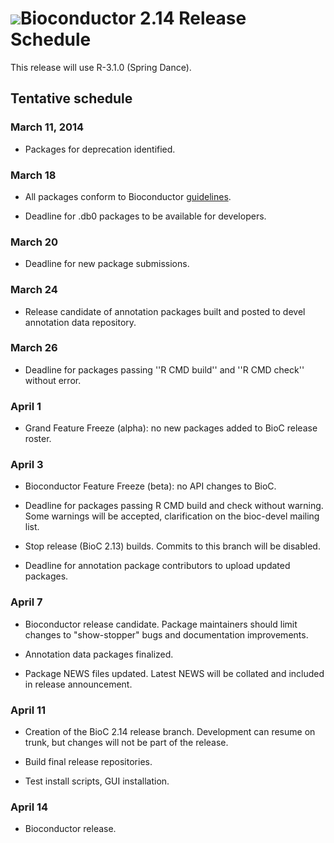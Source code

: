 # ![](/images/icons/magnifier.gif)Bioconductor 2.14 Release Schedule

This release will use R-3.1.0 (Spring Dance). 

## Tentative schedule

### March 11, 2014

* Packages for deprecation identified.

### March 18

* All packages conform to Bioconductor [guidelines][guidelines].

* Deadline for .db0 packages to be available for developers.

[guidelines]: /developers/package-guidelines


### March 20

* Deadline for new package submissions.


### March 24

* Release candidate of annotation packages built and posted to devel
  annotation data repository.


### March 26

* Deadline for packages passing ''R CMD build'' and ''R CMD check''
  without error.
   
### April 1

* Grand Feature Freeze (alpha):  no new packages added to BioC
  release roster.

### April 3

* Bioconductor Feature Freeze (beta): no API changes to BioC.

* Deadline for packages passing R CMD build and check without warning.
   Some warnings will be accepted, clarification on the bioc-devel mailing
   list.

* Stop release (BioC 2.13) builds. Commits to this branch will be disabled.

* Deadline for annotation package contributors to upload updated packages.


### April 7

* Bioconductor release candidate.  Package maintainers should limit
   changes to "show-stopper" bugs and documentation improvements.

* Annotation data packages finalized.

* Package NEWS files updated. Latest NEWS will be collated and included
  in release announcement.

### April 11

* Creation of the BioC 2.14 release branch. Development can resume on
   trunk, but changes will not be part of the release.

* Build final release repositories.

* Test install scripts, GUI installation.

### April 14

* Bioconductor release.
